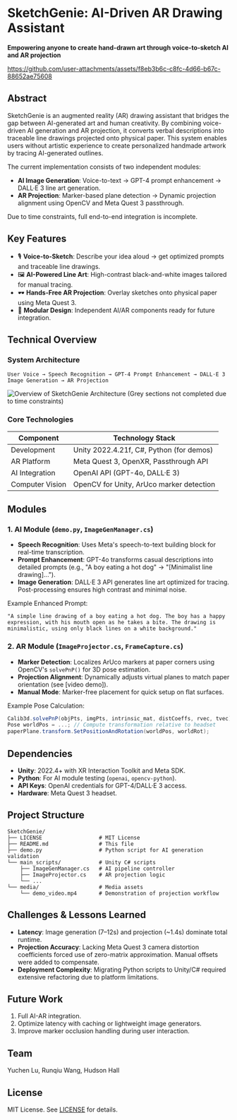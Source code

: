 # SketchGenie: AI-Driven AR Drawing Assistant  
**Empowering anyone to create hand-drawn art through voice-to-sketch AI and AR projection**  

https://github.com/user-attachments/assets/f8eb3b6c-c8fc-4d66-b67c-88652ae75608

## Abstract  
SketchGenie is an augmented reality (AR) drawing assistant that bridges the gap between AI-generated art and human creativity. By combining voice-driven AI generation and AR projection, it converts verbal descriptions into traceable line drawings projected onto physical paper. This system enables users without artistic experience to create personalized handmade artwork by tracing AI-generated outlines.  

The current implementation consists of two independent modules:  
- **AI Image Generation**: Voice-to-text → GPT-4 prompt enhancement → DALL·E 3 line art generation.  
- **AR Projection**: Marker-based plane detection → Dynamic projection alignment using OpenCV and Meta Quest 3 passthrough.  

Due to time constraints, full end-to-end integration is incomplete.  


## Key Features  
- 🎙️ **Voice-to-Sketch**: Describe your idea aloud → get optimized prompts and traceable line drawings.  
- 🖼️ **AI-Powered Line Art**: High-contrast black-and-white images tailored for manual tracing.  
- 🕶️ **Hands-Free AR Projection**: Overlay sketches onto physical paper using Meta Quest 3.  
- 🧩 **Modular Design**: Independent AI/AR components ready for future integration.  


## Technical Overview  
### System Architecture  
```
User Voice → Speech Recognition → GPT-4 Prompt Enhancement → DALL·E 3 Image Generation → AR Projection  
```  
![Overview of SketchGenie Architecture (Grey sections not completed due to time constraints)](https://github.com/user-attachments/assets/8e1eaa0b-b61d-4da0-b51f-7276470a491f)

### Core Technologies  
| Component         | Technology Stack                          |  
|-------------------|-------------------------------------------|  
| Development       | Unity 2022.4.21f, C#, Python (for demos)   |  
| AR Platform       | Meta Quest 3, OpenXR, Passthrough API      |  
| AI Integration    | OpenAI API (GPT-4o, DALL·E 3)              |  
| Computer Vision   | OpenCV for Unity, ArUco marker detection   |  


## Modules  
### 1. AI Module (`demo.py`, `ImageGenManager.cs`)  
- **Speech Recognition**: Uses Meta's speech-to-text building block for real-time transcription.  
- **Prompt Enhancement**: GPT-4o transforms casual descriptions into detailed prompts (e.g., "A boy eating a hot dog" → "[Minimalist line drawing]...").  
- **Image Generation**: DALL·E 3 API generates line art optimized for tracing. Post-processing ensures high contrast and minimal noise.  

Example Enhanced Prompt:  
```text  
"A simple line drawing of a boy eating a hot dog. The boy has a happy expression, with his mouth open as he takes a bite. The drawing is minimalistic, using only black lines on a white background."  
```  

### 2. AR Module (`ImageProjector.cs`, `FrameCapture.cs`)  
- **Marker Detection**: Localizes ArUco markers at paper corners using OpenCV's `solvePnP()` for 3D pose estimation.  
- **Projection Alignment**: Dynamically adjusts virtual planes to match paper orientation (see [video demo]).  
- **Manual Mode**: Marker-free placement for quick setup on flat surfaces.  

Example Pose Calculation:  
```csharp  
Calib3d.solvePnP(objPts, imgPts, intrinsic_mat, distCoeffs, rvec, tvec);  
Pose worldPos = ...; // Compute transformation relative to headset  
paperPlane.transform.SetPositionAndRotation(worldPos, worldRot);  
```  


## Dependencies  
- **Unity**: 2022.4+ with XR Interaction Toolkit and Meta SDK.  
- **Python**: For AI module testing (`openai`, `opencv-python`).  
- **API Keys**: OpenAI credentials for GPT-4/DALL·E 3 access.  
- **Hardware**: Meta Quest 3 headset.  


## Project Structure  
```  
SketchGenie/  
├── LICENSE                  # MIT License  
├── README.md                # This file  
├── demo.py                  # Python script for AI generation validation  
└── main_scripts/            # Unity C# scripts  
    ├── ImageGenManager.cs   # AI pipeline controller  
    ├── ImageProjector.cs    # AR projection logic  
    └── ...  
└── media/                   # Media assets  
    └── demo_video.mp4       # Demonstration of projection workflow  
```  


## Challenges & Lessons Learned  
- **Latency**: Image generation (7–12s) and projection (~1.4s) dominate total runtime.  
- **Projection Accuracy**: Lacking Meta Quest 3 camera distortion coefficients forced use of zero-matrix approximation. Manual offsets were added to compensate.  
- **Deployment Complexity**: Migrating Python scripts to Unity/C# required extensive refactoring due to platform limitations.  


## Future Work  
1. Full AI-AR integration.  
2. Optimize latency with caching or lightweight image generators.  
3. Improve marker occlusion handling during user interaction.  


## Team
Yuchen Lu, Runqiu Wang, Hudson Hall 


## License  
MIT License. See [LICENSE](LICENSE) for details.  
